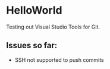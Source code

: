 HelloWorld
==========

Testing out Visual Studio Tools for Git.


Issues so far:
--------------
- SSH not supported to push commits
